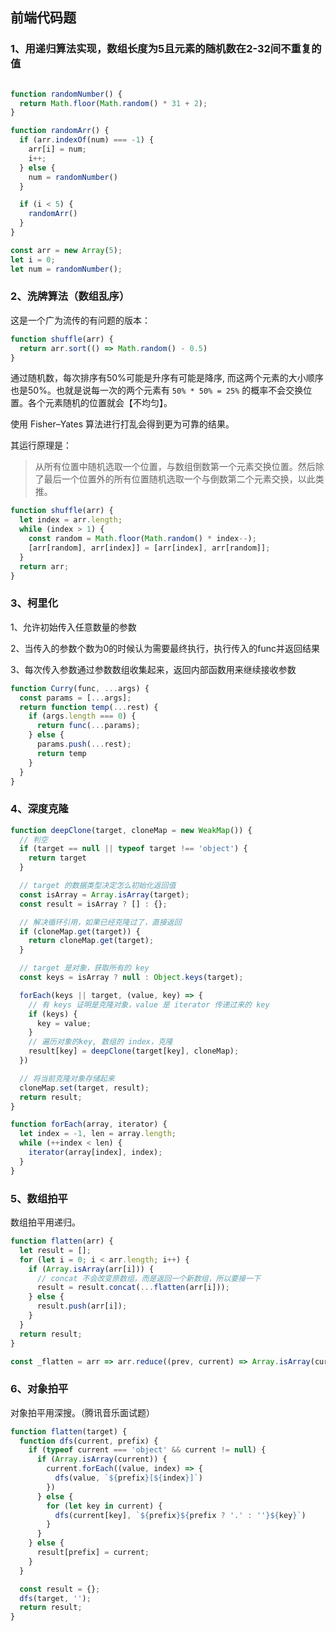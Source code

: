 ## 前端代码题

### 1、用递归算法实现，数组长度为5且元素的随机数在2-32间不重复的值

```typescript

function randomNumber() {
  return Math.floor(Math.random() * 31 + 2);
}

function randomArr() {
  if (arr.indexOf(num) === -1) {
    arr[i] = num;
    i++;
  } else {
    num = randomNumber()
  }

  if (i < 5) {
    randomArr()
  }
}

const arr = new Array(5);
let i = 0;
let num = randomNumber();
```

### 2、洗牌算法（数组乱序）

这是一个广为流传的有问题的版本：

```typescript
function shuffle(arr) {
  return arr.sort(() => Math.random() - 0.5)
}
```

通过随机数，每次排序有50%可能是升序有可能是降序, 而这两个元素的大小顺序也是50%。也就是说每一次的两个元素有 `50% * 50% = 25%`  的概率不会交换位置。各个元素随机的位置就会【不均匀】。

使用 Fisher–Yates 算法进行打乱会得到更为可靠的结果。

其运行原理是：

> 从所有位置中随机选取一个位置，与数组倒数第一个元素交换位置。然后除了最后一个位置外的所有位置随机选取一个与倒数第二个元素交换，以此类推。

```typescript
function shuffle(arr) {
  let index = arr.length;
  while (index > 1) {
    const random = Math.floor(Math.random() * index--);
    [arr[random], arr[index]] = [arr[index], arr[random]];
  }
  return arr;
}
```

### 3、柯里化

1、允许初始传入任意数量的参数

2、当传入的参数个数为0的时候认为需要最终执行，执行传入的func并返回结果

3、每次传入参数通过参数数组收集起来，返回内部函数用来继续接收参数

```typescript
function Curry(func, ...args) {
  const params = [...args];
  return function temp(...rest) {
    if (args.length === 0) {
      return func(...params);
    } else {
      params.push(...rest);
      return temp
    }
  }
}
```

### 4、深度克隆

```typescript
function deepClone(target, cloneMap = new WeakMap()) {
  // 判空
  if (target == null || typeof target !== 'object') {
    return target
  }

  // target 的数据类型决定怎么初始化返回值
  const isArray = Array.isArray(target);
  const result = isArray ? [] : {};

  // 解决循环引用，如果已经克隆过了，直接返回
  if (cloneMap.get(target)) {
    return cloneMap.get(target);
  }

  // target 是对象，获取所有的 key
  const keys = isArray ? null : Object.keys(target);

  forEach(keys || target, (value, key) => {
    // 有 keys 证明是克隆对象，value 是 iterator 传递过来的 key
    if (keys) {
      key = value;
    }
    // 遍历对象的key, 数组的 index，克隆
    result[key] = deepClone(target[key], cloneMap);
  })

  // 将当前克隆对象存储起来
  cloneMap.set(target, result);
  return result;
}

function forEach(array, iterator) {
  let index = -1, len = array.length;
  while (++index < len) {
    iterator(array[index], index);
  }
}
```

### 5、数组拍平

数组拍平用递归。

```typescript
function flatten(arr) {
  let result = [];
  for (let i = 0; i < arr.length; i++) {
    if (Array.isArray(arr[i])) {
      // concat 不会改变原数组，而是返回一个新数组，所以要接一下
      result = result.concat(...flatten(arr[i]));
    } else {
      result.push(arr[i]);
    }
  }
  return result;
}

const _flatten = arr => arr.reduce((prev, current) => Array.isArray(current) ? prev.concat(_flatten(current)) : prev.concat(current), []);
```

### 6、对象拍平

对象拍平用深搜。（腾讯音乐面试题）

```typescript
function flatten(target) {
  function dfs(current, prefix) {
    if (typeof current === 'object' && current != null) {
      if (Array.isArray(current)) {
        current.forEach((value, index) => {
          dfs(value, `${prefix}[${index}]`)
        })
      } else {
        for (let key in current) {
          dfs(current[key], `${prefix}${prefix ? '.' : ''}${key}`)
        }
      }
    } else {
      result[prefix] = current;
    }
  }

  const result = {};
  dfs(target, '');
  return result;
}

```
